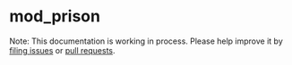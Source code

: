 # mod_prison

Note: This documentation is working in process. Please help improve it by [filing issues](https://github.com/baidu/bfe/issues/new/choose) or [pull requests](../../development/submit_pr_guide.md).

